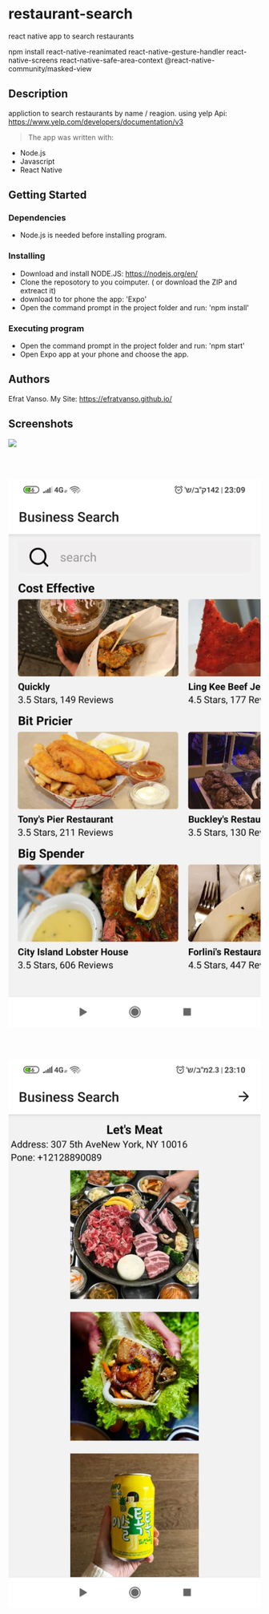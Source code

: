 # restaurant-search
react native app to search restaurants

npm install react-native-reanimated react-native-gesture-handler react-native-screens react-native-safe-area-context @react-native-community/masked-view

## Description

appliction to search restaurants by name / reagion.
using yelp Api:
https://www.yelp.com/developers/documentation/v3


>The app was written with: 

   * Node.js
   * Javascript
   * React Native
   
## Getting Started

### Dependencies

* Node.js is needed before installing program.

### Installing

* Download and install NODE.JS: https://nodejs.org/en/
* Clone the reposotory to you coimputer. ( or download the ZIP and extreact it)
* download to tor phone the app: 'Expo'
* Open the command prompt in the project folder and run: 'npm install'

### Executing program

* Open the command prompt in the project folder and run: 'npm start'
* Open Expo app at your phone and choose the app.

## Authors

Efrat Vanso.
My Site: https://efratvanso.github.io/

## Screenshots

<img style="-webkit-user-select: none;margin: auto;width: 700px;" src="https://github.com/EfratVanso/restaurant-search/blob/main/gif.gif" width="200">

<br/><br/>

<img style="-webkit-user-select: none;margin: auto;width: 700px;" src="https://raw.githubusercontent.com/EfratVanso/restaurant-search/main/img2.jpeg" width="200">

<br/><br/>

<img style="-webkit-user-select: none;margin: auto;width: 700px;" src="https://raw.githubusercontent.com/EfratVanso/restaurant-search/main/img1.jpeg" width="200">
